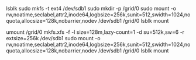 lsblk
sudo mkfs -t ext4 /dev/sdb1
sudo mkdir -p /grid/0
sudo mount -o rw,noatime,seclabel,attr2,inode64,logbsize=256k,sunit=512,swidth=1024,noquota,allocsize=128k,nobarrier,nodev /dev/sdb1 /grid/0
lsblk
mount


umount /grid/0
mkfs.xfs -f -l size=128m,lazy-count=1 -d su=512k,sw=6 -r extsize=256k /dev/sdb1
sudo mount -o rw,noatime,seclabel,attr2,inode64,logbsize=256k,sunit=512,swidth=1024,noquota,allocsize=128k,nobarrier,nodev /dev/sdb1 /grid/0
lsblk
mount
